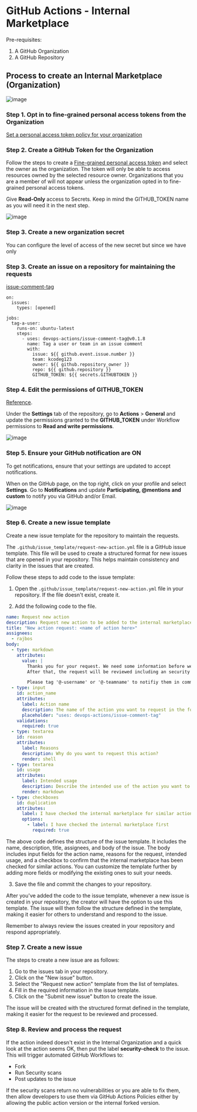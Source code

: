 # GitHub Actions - Internal Marketplace

Pre-requisites:
1. A GitHub Organization
2. A GitHub Repository

## Process to create an Internal Marketplace (Organization)

![image](https://github.com/ContosoOrgOpenSource/OSS-Actions-Internal-Marketplace/assets/3813135/ba93c451-2ab8-4547-8f24-71d9dfc6baf1)

### Step 1. Opt in to fine-grained personal access tokens from the Organization

[Set a personal access token policy for your organization](https://docs.github.com/en/enterprise-cloud@latest/organizations/managing-programmatic-access-to-your-organization/setting-a-personal-access-token-policy-for-your-organization)


### Step 2. Create a GitHub Token for the Organization

Follow the steps to create a [Fine-grained personal access token](https://docs.github.com/en/enterprise-cloud@latest/authentication/keeping-your-account-and-data-secure/managing-your-personal-access-tokens#creating-a-fine-grained-personal-access-token) and select the owner as the organization. The token will only be able to access resources owned by the selected resource owner. Organizations that you are a member of will not appear unless the organization opted in to fine-grained personal access tokens. 

Give **Read-Only** access to Secrets. Keep in mind the GITHUB_TOKEN name as you will need it in the next step.

![image](https://github.com/kcodeg123/GHActions-Internal-Marketplace/assets/3813135/3f9fe67a-fe2e-4c5d-83d1-e1debd8689b7)

### Step 3. Create a new organization secret

You can configure the level of access of the new secret but since we have only 

### Step 3. Create an issue on a repository for maintaining the requests

[issue-comment-tag](https://github.com/marketplace/actions/issue-comment-tag)

    on:
      issues:
        types: [opened]
        
    jobs:
      tag-a-user:
        runs-on: ubuntu-latest
        steps: 
          - uses: devops-actions/issue-comment-tag@v0.1.8
            name: Tag a user or team in an issue comment
            with: 
              issue: ${{ github.event.issue.number }}
              team: kcodeg123
              owner: ${{ github.repository_owner }}
              repo: ${{ github.repository }}
              GITHUB_TOKEN: ${{ secrets.GITHUBTOKEN }}

### Step 4. Edit the permissions of GITHUB_TOKEN

[Reference](https://docs.github.com/en/actions/security-guides/automatic-token-authentication).

Under the **Settings** tab of the repository, go to **Actions** > **General** and update the permissions granted to the **GITHUB_TOKEN** under Workflow permissions to **Read and write permissions**.  

![image](https://github.com/kcodeg123/GHActions-Internal-Marketplace/assets/3813135/fbab478f-f362-4dd1-916b-e82315edf900)

### Step 5. Ensure your GitHub notification are ON

To get notifications, ensure that your settings are updated to accept notifications.

When on the GitHub page, on the top right, click on your profile and select **Settings**. Go to **Notifications** and update **Participating, @mentions and custom** to notify you via GitHub and/or Email.

![image](https://github.com/kcodeg123/GHActions-Internal-Marketplace/assets/3813135/c4ceeb61-a0ac-4056-8271-8226dc41bf2b)

### Step 6. Create a new issue template

Create a new issue template for the repository to maintain the requests. 

The `.github/issue_template/request-new-action.yml` file is a GitHub issue template. This file will be used to create a structured format for new issues that are opened in your repository. This helps maintain consistency and clarity in the issues that are created.

Follow these steps to add code to the issue template:

1. Open the `.github/issue_template/request-new-action.yml` file in your repository. If the file doesn't exist, create it.

2. Add the following code to the file.

```yml
name: Request new action
description: Request new action to be added to the internal marketplace
title: "New action request: <name of action here>"
assignees:
  - rajbos
body:
  - type: markdown
    attributes:
      value: |
        Thanks you for your request. We need some information before we can proceed.
        After that, the request will be reviewed including an security assesment. Process tracking will happen inside this issue.

        Please tag '@-username' or '@-teamname' to notifiy them in comments.
  - type: input
    id: action_name
    attributes:
      label: Action name
      description: The name of the action you want to request in the format owner/repository
      placeholder: "uses: devops-actions/issue-comment-tag"
    validations:
      required: true
  - type: textarea
    id: reason
    attributes:
      label: Reasons
      description: Why do you want to request this action?
      render: shell
  - type: textarea
    id: usage
    attributes:
      label: Intended usage
      description: Describe the intended use of the action you want to request, include example repositories if you can.
      render: markdown
  - type: checkboxes
    id: duplication
    attributes:
      label: I have checked the internal marketplace for similar actions and couldn't find one that works for us.
      options:
        - label: I have checked the internal marketplace first
          required: true
```

The above code defines the structure of the issue template. It includes the name, description, title, assignees, and body of the issue. The body includes input fields for the action name, reasons for the request, intended usage, and a checkbox to confirm that the internal marketplace has been checked for similar actions. You can customize the template further by adding more fields or modifying the existing ones to suit your needs.

3. Save the file and commit the changes to your repository.

After you've added the code to the issue template, whenever a new issue is created in your repository, the creator will have the option to use this template. The issue will then follow the structure defined in the template, making it easier for others to understand and respond to the issue.

Remember to always review the issues created in your repository and respond appropriately.

### Step 7. Create a new issue

The steps to create a new issue are as follows:

1. Go to the issues tab in your repository.
2. Click on the "New issue" button.
3. Select the "Request new action" template from the list of templates.
4. Fill in the required information in the issue template.
5. Click on the "Submit new issue" button to create the issue.

The issue will be created with the structured format defined in the template, making it easier for the request to be reviewed and processed.

### Step 8. Review and process the request

If the action indeed doesn't exist in the Internal Organization and a quick look at the action seems OK, then put the label **security-check** to the issue. This will trigger automated GitHub Workflows to:
* Fork
* Run Security scans
* Post updates to the issue

If the security scans return no vulnerabilities or you are able to fix them, then allow developers to use them via GitHub Actions Policies either by allowing the public action version or the internal forked version.
